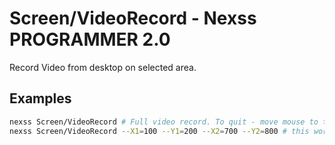 # Screen/VideoRecord - Nexss PROGRAMMER 2.0

Record Video from desktop on selected area.

## Examples

```sh
nexss Screen/VideoRecord # Full video record. To quit - move mouse to total right and hit 'q'
nexss Screen/VideoRecord --X1=100 --Y1=200 --X2=700 --Y2=800 # this works great with Select/Area module.

```
